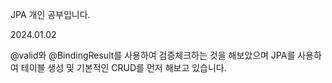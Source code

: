JPA 개인 공부입니다.

2024.01.02 

@valid와 @BindingResult를 사용하여 검증체크하는 것을 해보았으며 JPA를 사용하여 테이블 생성 및 기본적인 CRUD를 먼저 해보고 있습니다.

